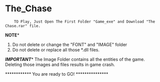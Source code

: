 # The_Chase
        TO Play, Just Open The First Folder "Game_exe" and Download "The Chase.rar" file. 
****************NOTE*****************

1) Do not delete or change the "FONT" and "IMAGE" folder
2) Do not delete or replace all those *.dll files.

***IMPORTANT****
The Image Folder contains all the entities of the game.
Deleting those images and files results in game crash.

************ You are ready to GO! *************** 
